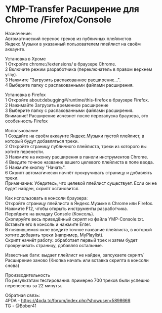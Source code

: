 # YMP-Transfer Расширение для Chrome /Firefox/Console
  
Назначение:  
Автоматический перенос треков из публичных плейлистов Яндекс.Музыки в указанный пользователем плейлист на своём аккаунте.  
  
Установка  в Хроме  
1 Откройте chrome://extensions/ в браузере Chrome.  
2 Включите режим разработчика (переключатель в правом верхнем углу).  
3 Нажмите "Загрузить распакованное расширение...".  
4 Выберите папку с распакованными файлами расширения.  
  
Установка в Firefox   
1 Откройте about:debugging#/runtime/this-firefox в браузере Firefox.  
2 Нажимайте Загрузить временное расширение  
3 Выберите папку с распакованными файлами расширения.  
Внимание! Расширение исчезнет после перезапуска браузера, это особенность Firefox  
  
Использование  
1 Создайте на своём аккаунте Яндекс.Музыки пустой плейлист, в который будут добавляться треки.  
2 Откройте страницу публичного плейлиста, треки из которого вы хотите перенести.  
3 Нажмите на иконку расширения в панели инструментов Chrome.  
4 Введите точное название вашего целевого плейлиста в поле ввода.  
5 Нажмите кнопку "Начать".  
6 Скрипт автоматически начнёт прокручивать страницу и добавлять треки.  
Примечание: Убедитесь, что целевой плейлист существует. Если он не будет найден, скрипт остановится.   

Как использовать в консоли браузера:  
Откройте страницу плейлиста в Яндекс.Музыке в Chrome или Firefox.  
Нажмите F12, чтобы открыть инструменты разработчика.  
Перейдите на вкладку Console (Консоль).  
Скопируйте весь приведённый скрипт из файла YMP-Console.txt.  
Вставьте его в консоль и нажмите Enter.  
В появившемся окне введите точное название плейлиста, в который хотите добавить треки (например, MyPlaylist).  
Скрипт начнёт работу: обработает первый трек и затем будет прокручивать страницу, добавляя остальные.  

Известные баги: выдает плейлист не найден, запсукаете скрипт/Расширение заново (Кнопка начать или вставка скрипта в консоли снова)  

Производительность  
По результатам тестирования: примерно 700 треков были успешно перенесены за 22 минуты.  
  
Обратная связь:  
4PDA - https://4pda.to/forum/index.php?showuser=5898666  
TG - @Bober41  
